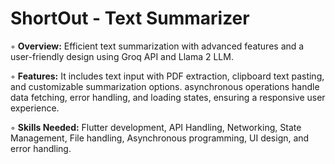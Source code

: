 # ShortOut - Text Summarizer

◦ **Overview:** Efficient text summarization with advanced features and a user-friendly design using Groq API and Llama 2 LLM.

◦ **Features:** It includes text input with PDF extraction, clipboard text pasting, and customizable summarization options.
asynchronous operations handle data fetching, error handling, and loading states, ensuring a responsive user experience.

◦ **Skills Needed:** Flutter development, API Handling, Networking, State Management, File handling, Asynchronous
programming, UI design, and error handling.
